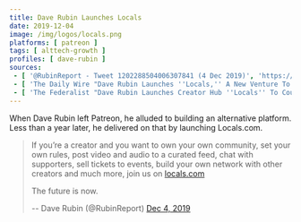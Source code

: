 ```yaml
---
title: Dave Rubin Launches Locals
date: 2019-12-04
image: /img/logos/locals.png
platforms: [ patreon ]
tags: [ alttech-growth ]
profiles: [ dave-rubin ]
sources:
 - [ '@RubinReport - Tweet 1202288504006307841 (4 Dec 2019)', 'https://web.archive.org/web/20191204180817/https:/twitter.com/RubinReport/status/1202288504006307841' ]
 - [ 'The Daily Wire "Dave Rubin Launches ''Locals,'' A New Venture To Combat Big Tech Censorship" by Josh Hammer (5 Dec 2019)', 'https://www.dailywire.com/news/dave-rubin-launches-locals-a-new-venture-to-combat-big-tech-censorship' ]
 - [ 'The Federalist "Dave Rubin Launches Creator Hub ''Locals'' To Counter Big Tech: ''Small Is The New Big''" by Kylee Zempel (6 Dec 2019)', 'https://thefederalist.com/2019/12/06/dave-rubin-launches-creator-hub-locals-to-counter-big-tech-small-is-the-new-big/' ]
---
```


When Dave Rubin left Patreon, he alluded to building an alternative platform.
Less than a year later, he delivered on that by launching Locals.com.

> If you’re a creator and you want to own your own community, set your own rules, post video and audio to a curated feed, chat with supporters, sell tickets to events, build your own network with other creators and much more, join us on [locals.com](http://locals.com)
>
> The future is now.
>
> -- Dave Rubin (@RubinReport) [Dec 4, 2019](https://web.archive.org/web/20191204180817/https:/twitter.com/RubinReport/status/1202288504006307841)
